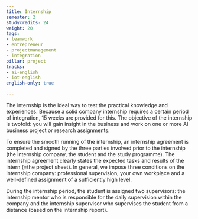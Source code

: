 ```yaml
---
title: Internship
semester: 2
studycredits: 24
weight: 20
tags:
- teamwork
- entrepreneur
- projectmanagement
- integration
pillar: project
tracks:
- ai-english
- iot-english
english-only: true

---
```



The internship is the ideal way to test the practical knowledge and experiences. Because a solid company internship requires a certain period of integration, 15 weeks are provided for this. The objective of the internship is twofold: you will gain insight in the business and work on one or more AI business project or research assignments.

To ensure the smooth running of the internship, an internship agreement is completed and signed by the three parties involved prior to the internship (the internship company, the student and the study programme). The internship agreement clearly states the expected tasks and results of the intern (=the project sheet). In general, we impose three conditions on the internship company: professional supervision, your own workplace and a well-defined assignment of a sufficiently high level.

During the internship period, the student is assigned two supervisors: the internship mentor who is responsible for the daily supervision within the company and the internship supervisor who supervises the student from a distance (based on the internship report).
